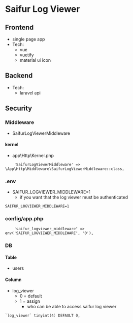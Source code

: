 # Saifur Log Viewer
## Frontend
* single page app
* Tech:
  * vue
  * vuetify
  * material ui icon
## Backend
* Tech:
  * laravel api

## Security

### Middleware
* SaifurLogViewerMiddleware

#### kernel
* app\Http\Kernel.php
```
    'SaifurLogViewerMiddleware' => \App\Http\Middleware\SaifurLogViewerMiddleware::class,
```

### .env
* SAIFUR_LOGVIEWER_MIDDLEWARE=1
  * if you want that the log viewer must be authenticated


```
SAIFUR_LOGVIEWER_MIDDLEWARE=1
```
### config/app.php
```
    'saifur_logviewer_middleware' => env('SAIFUR_LOGVIEWER_MIDDLEWARE', '0'),
```

### DB

#### Table
* users
#### Column
* log_viewer
  * 0 = default
  * 1 = assign 
    * who can be able to access saifur log viewer

```
`log_viewer` tinyint(4) DEFAULT 0,
```

